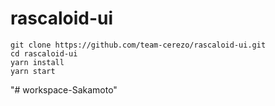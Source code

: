 # rascaloid-ui

```console
git clone https://github.com/team-cerezo/rascaloid-ui.git
cd rascaloid-ui
yarn install
yarn start
```
"# workspace-Sakamoto" 
